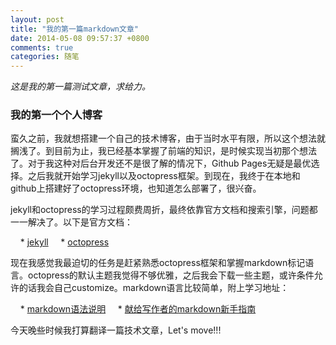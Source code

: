 ```yaml
---
layout: post
title: "我的第一篇markdown文章"
date: 2014-05-08 09:57:37 +0800
comments: true
categories: 随笔
---
```


*这是我的第一篇测试文章，求给力。*

### 我的第一个个人博客

蛮久之前，我就想搭建一个自己的技术博客，由于当时水平有限，所以这个想法就搁浅了。到目前为止，我已经基本掌握了前端的知识，是时候实现当初那个想法了。对于我这种对后台开发还不是很了解的情况下，Github Pages无疑是最优选择。之后我就开始学习jekyll以及octopress框架。到现在，我终于在本地和github上搭建好了octopress环境，也知道怎么部署了，很兴奋。

jekyll和octopress的学习过程颇费周折，最终依靠官方文档和搜索引擎，问题都一一解决了。以下是官方文档：

&nbsp;&nbsp;&nbsp;&nbsp;* [jekyll](http://jekyllrb.com/docs/home/ "jekyll")
&nbsp;&nbsp;&nbsp;&nbsp;* [octopress](http://octopress.org/ "octopress")

现在我感觉我最迫切的任务是赶紧熟悉octopress框架和掌握markdown标记语言。octopress的默认主题我觉得不够优雅，之后我会下载一些主题，或许条件允许的话我会自己customize。markdown语言比较简单，附上学习地址：

&nbsp;&nbsp;&nbsp;&nbsp;* [markdown语法说明](http://wowubuntu.com/markdown/)
&nbsp;&nbsp;&nbsp;&nbsp;* [献给写作者的markdown新手指南](http://jianshu.io/p/q81RER)

今天晚些时候我打算翻译一篇技术文章，Let's move!!!
